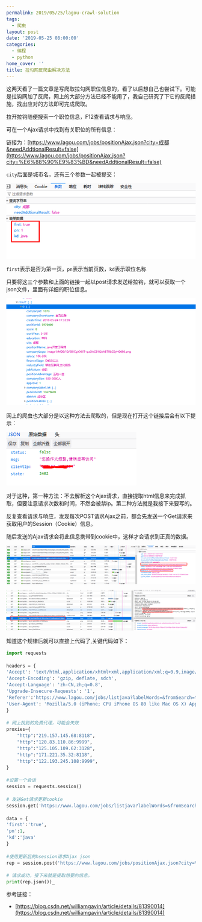 ```yaml
---
permalink: 2019/05/25/lagou-crawl-solution
tags:
  - 爬虫
layout: post
date: '2019-05-25 08:00:00'
categories:
  - 编程
  - python
home_cover: ''
title: 拉勾网反爬虫解决方法
---
```


这两天看了一篇文章是写爬取拉勾网职位信息的，看了以后想自己也尝试下。可能是拉钩网加了反爬，网上的大部分方法已经不能用了，我自己研究了下它的反爬措施，找出应对的方法即可完成爬取。


拉开拉钩随便搜索一个职位信息，F12查看请求与响应。


可在一个Ajax请求中找到有关职位的所有信息：


链接为：[https://www.lagou.com/jobs/positionAjax.json?city=成都&needAddtionalResult=false](https://www.lagou.com/jobs/positionAjax.json?city=%E6%88%90%E9%83%BD&needAddtionalResult=false)


`city`后面是城市名，还有三个参数一起被提交：


![20190525202226.png](../post_images/57c9c53d8c0cdfdb48c15eef07fd1c45.png)


`first`表示是否为第一页，`pn`表示当前页数，`kd`表示职位名称


只要将这三个参数和上面的链接一起以post请求发送给拉钩，就可以获取一个json文件，里面有详细的职位信息。


![20190525202557.png](../post_images/d6442045aad1b558bef152dcb84c76a1.png)


网上的爬虫也大部分是以这种方法去爬取的，但是现在打开这个链接后会有以下提示：


![20190525202817.png](../post_images/3f2a49dde86656fb99a6245fadd8a164.png)


对于这种，第一种方法：不去解析这个Ajax请求，直接提取html信息来完成抓取，但要注意请求次数和时间，不然会被禁ip。第二种方法就是我接下来要写的。


反复查看请求与响应，发现每次POST请求Ajax之前，都会先发送一个Get请求来获取用户的Session（Cookie）信息。


随后发送的Ajax请求会将此信息携带到cookie中，这样才会请求到正真的数据。


![20190525204056.png](../post_images/6deec6be354d222333541637607923e3.png)


![20190525204257.png](../post_images/8b5a7ef8fb3a0be4bd0b0d3361c76106.png)


知道这个规律后就可以直接上代码了,关键代码如下：


```python
import requests

headers = {
'Accept': 'text/html,application/xhtml+xml,application/xml;q=0.9,image/webp,_/__;q=0.8',
'Accept-Encoding': 'gzip, deflate, sdch',
'Accept-Language': 'zh-CN,zh;q=0.8',
'Upgrade-Insecure-Requests': '1',
'Referer':'https://www.lagou.com/jobs/listjava?labelWords=&fromSearch=true&suginput=&labelWords=hot',
'User-Agent': 'Mozilla/5.0 (iPhone; CPU iPhone OS 80 like Mac OS X) AppleWebKit/600.1.3 (KHTML, like Gecko) Version/8.0 Mobile/12A4345d Safari/600.1.4'
}

# 网上找到的免费代理，可能会失效
proxies={
    "http":"219.157.145.68:8118",
    "http":"120.83.110.86:9999",
    "http":"125.105.109.62:3128",
    "http":"171.221.35.32:8118",
    "http":"122.193.245.108:9999",
}

#设置一个会话
session = requests.session()

# 发送Get请求更新cookie
session.get('https://www.lagou.com/jobs/listjava?labelWords=&fromSearch=true&suginput=&labelWords=hot',headers=headers,proxies=proxies)

data = {
'first':'true',
'pn':1,
'kd':'java'
}

#使用更新后的hsession请求Ajax json
rep = session.post('https://www.lagou.com/jobs/positionAjax.json?city=%E5%8C%97%E4%BA%AC&needAddtionalResult=false',headers=headers,proxies=proxies,data=data)

# 请求成功，接下来就是提取想要的信息。
print(rep.json())_

```


参考链接：

- [https://blog.csdn.net/williamgavin/article/details/81390014](https://blog.csdn.net/williamgavin/article/details/81390014)
